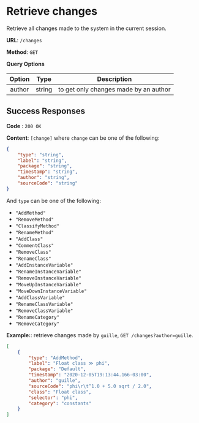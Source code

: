 # Retrieve changes

Retrieve all changes made to the system in the current session.

**URL**: `/changes`

**Method**: `GET`

**Query Options**

| Option |  Type  | Description                           |
| :----: | :----: | ------------------------------------- |
| author | string | to get only changes made by an author |

## Success Responses

**Code** : `200 OK`

**Content**: `[change]` where `change` can be one of the following:

```json
{
	"type": "string",
	"label": "string",
	"package": "string",
	"timestamp": "string",
	"author": "string",
	"sourceCode": "string"
}
```

And `type` can be one of the following:

- `"AddMethod"`
- `"RemoveMethod"`
- `"ClassifyMethod"`
- `"RenameMethod"`
- `"AddClass"`
- `"CommentClass"`
- `"RemoveClass"`
- `"RenameClass"`
- `"AddInstanceVariable"`
- `"RenameInstanceVariable"`
- `"RemoveInstanceVariable"`
- `"MoveUpInstanceVariable"`
- `"MoveDownInstanceVariable"`
- `"AddClassVariable"`
- `"RenameClassVariable"`
- `"RemoveClassVariable"`
- `"RenameCategory"`
- `"RemoveCategory"`

**Example:**: retrieve changes made by `guille`, `GET /changes?author=guille`.

```json
[
	{
		"type": "AddMethod",
		"label": "Float class ≫ phi",
		"package": "Default",
		"timestamp": "2020-12-05T19:13:44.166-03:00",
		"author": "guille",
		"sourceCode": "phi\r\t^1.0 + 5.0 sqrt / 2.0",
		"class": "Float class",
		"selector": "phi",
		"category": "constants"
	}
]
```

